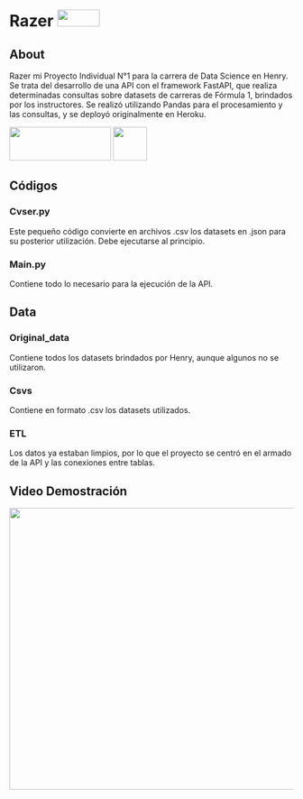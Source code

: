 # Razer <img src='https://user-images.githubusercontent.com/103452945/235469235-3c78abd3-dfd3-4755-bcc2-192b8fdfe4b9.png' width='75' height='30'>

## About 

Razer mi Proyecto Individual N°1 para la carrera de Data Science en Henry. Se trata del desarrollo de una API con el framework FastAPI, que realiza determinadas consultas sobre datasets de carreras de Fórmula 1, brindados por los instructores. Se realizó utilizando Pandas para el procesamiento y las consultas, y se deployó originalmente en Heroku.

<img src='https://user-images.githubusercontent.com/103452945/235519640-cbd7130f-f0ac-4ef1-97d7-a2be03b6bbcc.png' width ='180' height ='60'> <img src="https://user-images.githubusercontent.com/103452945/235471298-6bc2199c-3ab0-47cc-b044-ef576389d387.png"  width="60" height="60">

## Códigos

### Cvser.py

Este pequeño código convierte en archivos .csv los datasets en .json para su posterior utilización. Debe ejecutarse al principio.

### Main.py

Contiene todo lo necesario para la ejecución de la API.

## Data

### Original_data

Contiene todos los datasets brindados por Henry, aunque algunos no se utilizaron.

### Csvs

Contiene en formato .csv los datasets utilizados.

### ETL

Los datos ya estaban limpios, por lo que el proyecto se centró en el armado de la API y las conexiones entre tablas.

## Video Demostración

[<img src='https://user-images.githubusercontent.com/103452945/235522052-47ea5867-37bb-4c3b-956e-937a04267d2e.png' width='1000' height='500'>](https://youtu.be/_H3DsVWwjfs)
